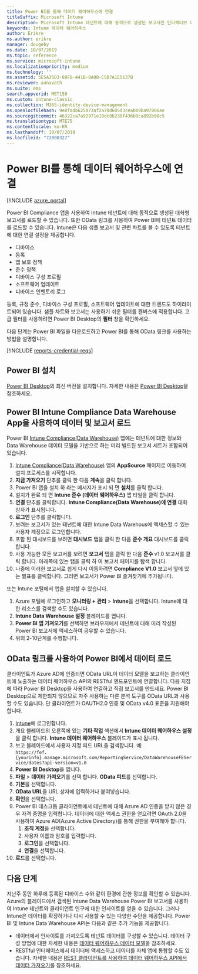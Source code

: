 ```yaml
---
title: Power BI를 통해 데이터 웨어하우스에 연결
titleSuffix: Microsoft Intune
description: Microsoft Intune 테넌트에 대해 동적으로 생성된 보고서인 인터랙티브 다운로드를 위해 Microsoft Power BI용 파일을 다운로드할 수 있습니다.
keywords: Intune 데이터 웨어하우스
author: Erikre
ms.author: erikre
manager: dougeby
ms.date: 10/07/2019
ms.topic: reference
ms.service: microsoft-intune
ms.localizationpriority: medium
ms.technology: ''
ms.assetid: 5E5A35D3-88F8-441B-8A0B-C5D7A1E5137B
ms.reviewer: aanavath
ms.suite: ems
search.appverid: MET150
ms.custom: intune-classic
ms.collection: M365-identity-device-management
ms.openlocfilehash: 9e8fadb625073af2a70d605d3ceabb9ba97906ae
ms.sourcegitcommit: 46322ca7a92971e18dc0b230f436b9ca892b90c5
ms.translationtype: MTE75
ms.contentlocale: ko-KR
ms.lasthandoff: 10/07/2019
ms.locfileid: "72008327"
---
```

# <a name="connect-to-the-data-warehouse-with-power-bi"></a>Power BI를 통해 데이터 웨어하우스에 연결

[!INCLUDE [azure_portal](../includes/azure_portal.md)]

Power BI Compliance 앱을 사용하여 Intune 테넌트에 대해 동적으로 생성된 대화형 보고서를 로드할 수 있습니다. 또한 OData 링크를 사용하여 Power BI에 테넌트 데이터를 로드할 수 있습니다. Intune은 다음 샘플 보고서 및 관련 차트를 볼 수 있도록 테넌트에 대한 연결 설정을 제공합니다.  

- 디바이스
- 등록
- 앱 보호 정책
- 준수 정책
- 디바이스 구성 프로필
- 소프트웨어 업데이트
- 디바이스 인벤토리 로그

등록, 규정 준수, 디바이스 구성 프로필, 소프트웨어 업데이트에 대한 트렌드도 하이라이트되어 있습니다. 샘플 차트와 보고서는 사용하기 쉬운 필터를 캔버스에 적용합니다. 고급 필터를 사용하려면 Power BI Desktop의 **필터** 창을 확인하세요.

다음 단계는 Power BI 파일을 다운로드하고 Power BI를 통해 OData 링크를 사용하는 방법을 설명합니다.

[!INCLUDE [reports-credential-reqs](../includes/reports-credential-reqs.md)]

## <a name="install-power-bi"></a>Power BI 설치

[Power BI Desktop](https://aka.ms/intune/datawarehouseapi/installpowerbi)의 최신 버전을 설치합니다. 자세한 내용은 [Power BI Desktop](https://powerbi.microsoft.com/desktop)을 참조하세요.

## <a name="load-the-data-and-reports-using-the-power-bi-intune-compliance-data-warehouse-app"></a>Power BI Intune Compliance Data Warehouse App을 사용하여 데이터 및 보고서 로드

Power BI [Intune Compliance(Data Warehouse)](https://aka.ms/intune/datawarehouseapi/getpowerbiapp) 앱에는 테넌트에 대한 정보와 Data Warehouse 데이터 모델을 기반으로 하는 미리 빌드된 보고서 세트가 포함되어 있습니다.

1. [Intune Compliance(Data Warehouse)](https://aka.ms/intune/datawarehouseapi/getpowerbiapp) 앱의 **AppSource** 페이지로 이동하여 설치 프로세스를 시작합니다.
2. **지금 가져오기** 단추를 클릭 한 다음 **계속**을 클릭 합니다.
3. Power BI 앱을 설치 하 라는 메시지가 표시 되 면 **설치**를 클릭 합니다.
4. 설치가 완료 되 면 **Intune 준수 (데이터 웨어하우스)** 앱 타일을 클릭 합니다.
5. **연결** 단추를 클릭합니다. **Intune Compliance(Data Warehouse)에 연결** 대화 상자가 표시됩니다.
6. **로그인** 단추를 클릭합니다.
7. 보려는 보고서가 있는 테넌트에 대한 Intune Data Warehous에 액세스할 수 있는 사용자 계정으로 로그인합니다.
8. 포함 된 대시보드를 보려면 **대시보드** 탭을 클릭 한 다음 **준수 개요** 대시보드를 클릭 합니다.
9. 사용 가능한 모든 보고서를 보려면 **보고서** 탭을 클릭 한 다음 **준수** v1.0 보고서를 클릭 합니다. 아래쪽에 있는 탭을 클릭 하 여 보고서 페이지를 탐색 합니다.
10. 나중에 이러한 보고서로 쉽게 다시 이동하려면 **Compliance V1.0** 보고서 옆에 있는 별표를 클릭합니다. 그러면 보고서가 Power BI 즐겨찾기에 추가됩니다.

또는 Intune 포털에서 앱을 설치할 수 있습니다.

1. Azure 포털에 로그인하고 **모니터링 + 관리** > **Intune**을 선택합니다. Intune에 대한 리소스를 검색할 수도 있습니다.
2. **Intune Data Warehouse 설정** 블레이드를 엽니다.
3. **Power BI 앱 가져오기**를 선택하면 브라우저에서 테넌트에 대해 미리 작성된 Power BI 보고서에 액세스하여 공유할 수 있습니다.
4. 위의 2-10단계를 수행합니다.

## <a name="load-the-data-in-power-bi-using-the-odata-link"></a>OData 링크를 사용하여 Power BI에서 데이터 로드

클라이언트가 Azure AD에 인증되면 OData URL이 데이터 모델을 보고하는 클라이언트에 노출하는 데이터 웨어하우스 API의 RESTful 엔드포인트에 연결합니다. 다음 지침에 따라 Power BI Desktop을 사용하여 연결하고 직접 보고서를 만드세요. Power BI Desktop으로 제한되지 않으므로 자주 사용하는 다른 분석 도구를 OData URL과 사용할 수도 있습니다. 단 클라이언트가 OAUTH2.0 인증 및 OData v4.0 표준을 지원해야 합니다.

1. [Intune](https://go.microsoft.com/fwlink/?linkid=2090973)에 로그인합니다.
2. 개요 블레이드의 오른쪽에 있는 **기타 작업** 섹션에서 **Intune 데이터 웨어하우스 설정** 을 클릭 합니다. **Intune 데이터 웨어하우스** 블레이드가 표시 됩니다.
3. 보고 블레이드에서 사용자 지정 피드 URL을 검색합니다. 예:<br>
    `https://fef.{yourinfo}.manage.microsoft.com/ReportingService/DataWarehouseFEService/dates?api-version=v1.0`
4. **Power BI Desktop**을 엽니다.
5. **파일** > **데이터 가져오기**를 선택 합니다. **OData 피드**를 선택합니다.
6. **기본**을 선택합니다.
7. **OData URL**을 URL 상자에 입력하거나 붙여넣습니다.
8. **확인**을 선택합니다.
9. Power BI 데스크톱 클라이언트에서 테넌트에 대해 Azure AD 인증을 받지 않은 경우 자격 증명을 입력합니다. 데이터에 대한 액세스 권한을 얻으려면 OAuth 2.0을 사용하여 Azure AD(Azure Active Directory)를 통해 권한을 부여해야 합니다.  
    1. **조직 계정**을 선택합니다.  
    2. 사용자 이름과 암호를 입력합니다.  
    3. **로그인**을 선택합니다.  
    4. **연결**을 선택합니다.  
10. **로드**를 선택합니다.

## <a name="next-steps"></a>다음 단계

지난주 동안 하루에 등록된 디바이스 수와 같이 환경에 관한 정보를 확인할 수 있습니다. Azure의 블레이드에서 검색된 Intune Data Warehouse Power BI 보고서를 사용하여 Intune 테넌트와 클라이언트 인구에 대한 인사이트를 얻을 수 있습니다. 그러나 Intune은 데이터를 확장하거나 다시 사용할 수 있는 다양한 수단을 제공합니다. Power BI 및 Intune Data Warehouse API는 다음과 같은 추가 기능을 제공합니다.

<!-- - You can use Power BI Desktop to create additional report types with your data. For example, you could create a custom chart representing the ratio of device manufactures in your enterprise. For more information about creating custom reports with Power BI and the Intune Data Warehouse, see `BLOG POST ON POWER BI`. -->
- 데이터에서 인사이트를 가져오도록 테넌트 데이터를 구성할 수 있습니다. 데이터 구성 방법에 대한 자세한 내용은 [데이터 웨어하우스 데이터 모델](reports-ref-data-model.md)을 참조하세요.
- RESTful 인터페이스에서 데이터에 액세스하고 데이터를 자체 앱에 통합할 수도 있습니다. 자세한 내용은 [REST 클라이언트를 사용하여 데이터 웨어하우스 API에서 데이터 가져오기](../reports-proc-data-rest.md)를 참조하세요.
